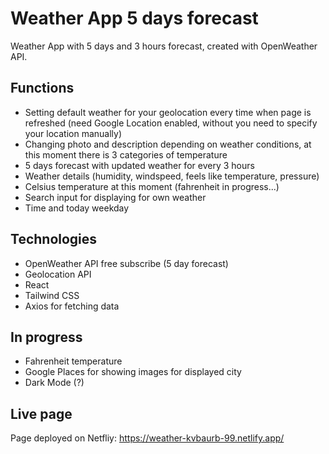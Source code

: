 # Weather App 5 days forecast
Weather App with 5 days and 3 hours forecast, created with OpenWeather API.

## Functions 
- Setting default weather for your geolocation every time when page is refreshed (need Google Location enabled, without you need to specify your location manually)
- Changing photo and description depending on weather conditions, at this moment there is 3 categories of temperature
- 5 days forecast with updated weather for every 3 hours
- Weather details (humidity, windspeed, feels like temperature, pressure)
- Celsius temperature at this moment (fahrenheit in progress...)
- Search input for displaying for own weather
- Time and today weekday

## Technologies
- OpenWeather API free subscribe (5 day forecast)
- Geolocation API
- React
- Tailwind CSS
- Axios for fetching data

## In progress
- Fahrenheit temperature
- Google Places for showing images for displayed city
- Dark Mode (?)

## Live page
Page deployed on Netfliy: https://weather-kvbaurb-99.netlify.app/